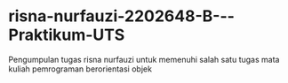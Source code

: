 # risna-nurfauzi-2202648-B---Praktikum-UTS
Pengumpulan tugas risna nurfauzi untuk memenuhi salah satu tugas mata kuliah pemrograman berorientasi objek

